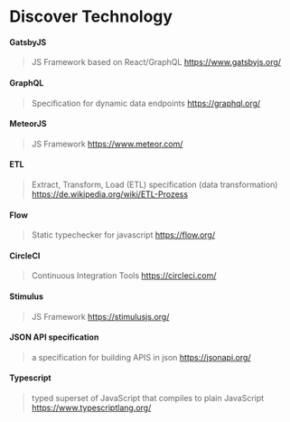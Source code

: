 # Discover Technology

#### GatsbyJS
> JS Framework based on React/GraphQL
> https://www.gatsbyjs.org/

#### GraphQL
> Specification for dynamic data endpoints
> https://graphql.org/

#### MeteorJS
> JS Framework
> https://www.meteor.com/

#### ETL
> Extract, Transform, Load (ETL) specification (data transformation)
> https://de.wikipedia.org/wiki/ETL-Prozess

#### Flow
> Static typechecker for javascript
> https://flow.org/

#### CircleCI
> Continuous Integration Tools
> https://circleci.com/

#### Stimulus
> JS Framework
> https://stimulusjs.org/

#### JSON API specification
> a specification for building APIS in json
> https://jsonapi.org/

#### Typescript
> typed superset of JavaScript that compiles to plain JavaScript
> https://www.typescriptlang.org/

